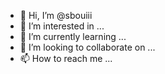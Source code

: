 - 👋 Hi, I’m @sbouiii
- 👀 I’m interested in ...
- 🌱 I’m currently learning ...
- 💞️ I’m looking to collaborate on ...
- 📫 How to reach me ...

<!---
sbouiii/sbouiii is a ✨ special ✨ repository because its `README.md` (this file) appears on your GitHub profile.
You can click the Preview link to take a look at your changes.
--->
